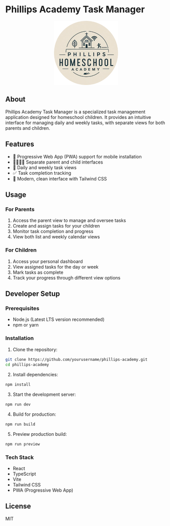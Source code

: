 # Phillips Academy Task Manager

<div align="center">
  <img src="public/assets/logo-circle-crop.png" alt="Phillips Academy Logo" width="200"/>
</div>

## About

Phillips Academy Task Manager is a specialized task management application designed for homeschool children. It provides an intuitive interface for managing daily and weekly tasks, with separate views for both parents and children.

## Features

- 📱 Progressive Web App (PWA) support for mobile installation
- 👨‍👩‍👧‍👦 Separate parent and child interfaces
- 📅 Daily and weekly task views
- ✅ Task completion tracking
- 🎨 Modern, clean interface with Tailwind CSS

## Usage

### For Parents
1. Access the parent view to manage and oversee tasks
2. Create and assign tasks for your children
3. Monitor task completion and progress
4. View both list and weekly calendar views

### For Children
1. Access your personal dashboard
2. View assigned tasks for the day or week
3. Mark tasks as complete
4. Track your progress through different view options

## Developer Setup

### Prerequisites
- Node.js (Latest LTS version recommended)
- npm or yarn

### Installation

1. Clone the repository:
```bash
git clone https://github.com/yourusername/phillips-academy.git
cd phillips-academy
```

2. Install dependencies:
```bash
npm install
```

3. Start the development server:
```bash
npm run dev
```

4. Build for production:
```bash
npm run build
```

5. Preview production build:
```bash
npm run preview
```

### Tech Stack
- React
- TypeScript
- Vite
- Tailwind CSS
- PWA (Progressive Web App)

## License

MIT
